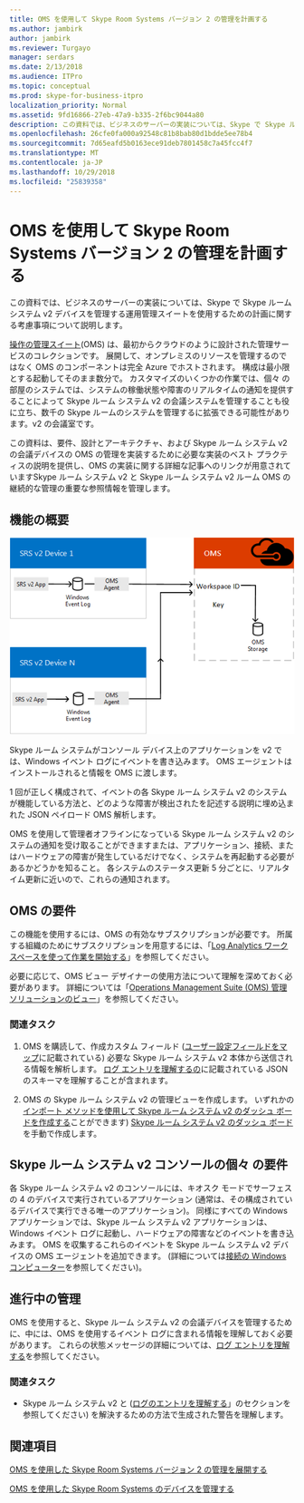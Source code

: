 ```yaml
---
title: OMS を使用して Skype Room Systems バージョン 2 の管理を計画する
ms.author: jambirk
author: jambirk
ms.reviewer: Turgayo
manager: serdars
ms.date: 2/13/2018
ms.audience: ITPro
ms.topic: conceptual
ms.prod: skype-for-business-itpro
localization_priority: Normal
ms.assetid: 9fd16866-27eb-47a9-b335-2f6bc9044a80
description: この資料では、ビジネスのサーバーの実装については、Skype で Skype ルーム システム v2 デバイスを管理する運用管理スイートを使用するための計画に関する考慮事項について説明します。
ms.openlocfilehash: 26cfe0fa000a92548c81b8bab80d1bdde5ee78b4
ms.sourcegitcommit: 7d65eafd5b0163ece91deb7801458c7a45fcc4f7
ms.translationtype: MT
ms.contentlocale: ja-JP
ms.lasthandoff: 10/29/2018
ms.locfileid: "25839358"
---
```

# <a name="plan-skype-room-systems-v2-management-with-oms"></a>OMS を使用して Skype Room Systems バージョン 2 の管理を計画する
 
 この資料では、ビジネスのサーバーの実装については、Skype で Skype ルーム システム v2 デバイスを管理する運用管理スイートを使用するための計画に関する考慮事項について説明します。
  
[操作の管理スイート](https://docs.microsoft.com/azure/operations-management-suite/operations-management-suite-overview)(OMS) は、最初からクラウドのように設計された管理サービスのコレクションです。 展開して、オンプレミスのリソースを管理するのではなく OMS のコンポーネントは完全 Azure でホストされます。 構成は最小限とする起動してそのまま数分で。 カスタマイズのいくつかの作業では、個々 の部屋のシステムでは、システムの稼働状態や障害のリアルタイムの通知を提供することによって Skype ルーム システム v2 の会議システムを管理することも役に立ち、数千の Skype ルームのシステムを管理するに拡張できる可能性があります。v2 の会議室です。
  
この資料は、要件、設計とアーキテクチャ、および Skype ルーム システム v2 の会議デバイスの OMS の管理を実装するために必要な実装のベスト プラクティスの説明を提供し、OMS の実装に関する詳細な記事へのリンクが用意されていますSkype ルーム システム v2 と Skype ルーム システム v2 ルーム OMS の継続的な管理の重要な参照情報を管理します。 
  
## <a name="functional-overview"></a>機能の概要

![OMS を使用した SRS 管理の図](../../media/3f2ae1b8-61ea-4cd6-afb4-4bd75ccc746a.png)
  
Skype ルーム システムがコンソール デバイス上のアプリケーションを v2 では、Windows イベント ログにイベントを書き込みます。 OMS エージェントはインストールされると情報を OMS に渡します。 
  
1 回が正しく構成されて、イベントの各 Skype ルーム システム v2 のシステムが機能している方法と、どのような障害が検出されたを記述する説明に埋め込まれた JSON ペイロード OMS 解析します。 
  
OMS を使用して管理者オフラインになっている Skype ルーム システム v2 のシステムの通知を受け取ることができますまたは、アプリケーション、接続、またはハードウェアの障害が発生しているだけでなく、システムを再起動する必要があるかどうかを知ること。 各システムのステータス更新 5 分ごとに、リアルタイム更新に近いので、これらの通知されます。
  
## <a name="oms-requirements"></a>OMS の要件

この機能を使用するには、OMS の有効なサブスクリプションが必要です。 所属する組織のためにサブスクリプションを用意するには、「[Log Analytics ワークスペースを使って作業を開始する](https://docs.microsoft.com/azure/log-analytics/log-analytics-get-started?toc=%2fazure%2foperations-management-suite%2ftoc.json)」を参照してください。
  
必要に応じて、OMS ビュー デザイナーの使用方法について理解を深めておく必要があります。 詳細については「[Operations Management Suite (OMS) 管理ソリューションのビュー](https://docs.microsoft.com/azure/operations-management-suite/operations-management-suite-solutions-resources-views)」を参照してください。
  
### <a name="related-tasks"></a>関連タスク

1. OMS を購読して、作成カスタム フィールド ([ユーザー設定フィールドをマップ](../../deploy/deploy-clients/with-oms.md#Custom_fields)に記載されている) 必要な Skype ルーム システム v2 本体から送信される情報を解析します。 [ログ エントリを理解するの](../../manage/skype-room-systems-v2/oms.md#understand-the-log-entries)に記載されている JSON のスキーマを理解することが含まれます。
    
2. OMS の Skype ルーム システム v2 の管理ビューを作成します。 いずれかの[インポート メソッドを使用して Skype ルーム システム v2 のダッシュ ボードを作成する](../../deploy/deploy-clients/with-oms.md#create-a-skype-room-systems-v2-dashboard-by-using-the-import-method)ことができます) [Skype ルーム システム v2 のダッシュ ボード](../../deploy/deploy-clients/with-oms.md#create-a-skype-room-systems-v2-dashboard-manually)を手動で作成します。
    
## <a name="individual-skype-room-systems-v2-console-requirements"></a>Skype ルーム システム v2 コンソールの個々 の要件

各 Skype ルーム システム v2 のコンソールには、キオスク モードでサーフェスの 4 のデバイスで実行されているアプリケーション (通常は、その構成されているデバイスで実行できる唯一のアプリケーション)。 同様にすべての Windows アプリケーションでは、Skype ルーム システム v2 アプリケーションは、Windows イベント ログに起動し、ハードウェアの障害などのイベントを書き込みます。 OMS を収集するこれらのイベントを Skype ルーム システム v2 デバイスの OMS エージェントを追加できます。 (詳細については[接続の Windows コンピューター](https://docs.microsoft.com/azure/log-analytics/log-analytics-windows-agents)を参照してください)。
  
## <a name="ongoing-management"></a>進行中の管理

OMS を使用すると、Skype ルーム システム v2 の会議デバイスを管理するために、中には、OMS を使用するイベント ログに含まれる情報を理解しておく必要があります。 これらの状態メッセージの詳細については、[ログ エントリを理解する](../../manage/skype-room-systems-v2/oms.md#understand-the-log-entries)を参照してください。
  
### <a name="related-tasks"></a>関連タスク

- Skype ルーム システム v2 と ([ログのエントリを理解する](../../manage/skype-room-systems-v2/oms.md#understand-the-log-entries)」のセクションを参照してください) を解決するための方法で生成された警告を理解します。
    
## <a name="see-also"></a>関連項目

[OMS を使用した Skype Room Systems バージョン 2 の管理を展開する](../../deploy/deploy-clients/with-oms.md)
  
[OMS を使用した Skype Room Systems のデバイスを管理する](../../manage/skype-room-systems-v2/oms.md)